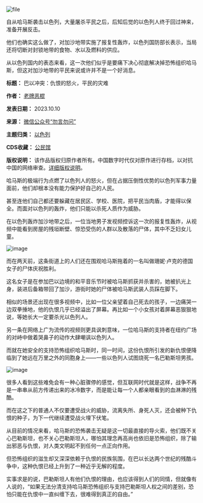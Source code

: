 ![file](https://chinadigitaltimes.net/chinese/files/2023/10/image-1696937662454.png)


自从哈马斯袭击以色列，大量屠杀平民之后，后知后觉的以色列人终于回过神来，准备开展反击。


他们也确实这么做了，对加沙地带实施了报复性轰炸，以色列国防部长表示，当局还将切断对封锁地带的食物、水以及燃料的供应。


从以色列国内的表态来看，这一次他们似乎是要痛下决心彻底解决掉恐怖组织哈马斯，但这对加沙地带的平民来说或许并不是一个好消息。




**标题：** 巴以冲突：仇恨的怒火，平民的灾难  

**作者：** [老牌恶棍](https://chinadigitaltimes.net/space/老牌恶棍)  

**发表日期：** 2023.10.10  

**来源：** [微信公众号“勿言勿问”](https://web.archive.org/web/https://mp.weixin.qq.com/s/zjpS9TXJOv2ClsOxok_p1Q)  

**主题归类：** [以色列](https://chinadigitaltimes.net/space/以色列)  

**CDS收藏：** [公民馆](https://chinadigitaltimes.net/space/%E5%85%AC%E6%B0%91%E9%A6%86)  

**版权说明：** 该作品版权归原作者所有。中国数字时代仅对原作进行存档，以对抗中国的网络审查。[详细版权说明](https://chinadigitaltimes.net/chinese/copyright)。


哈马斯的极端行为点燃了以色列人的怒火，但在占据压倒性优势的以色列军事力量面前，他们却根本没有能力保护好自己的人民。


甚至连他们自己都还要躲藏在居民区、学校、医院，把平民当肉盾，才能得以保全。而面对以色列的轰炸，他们只能以杀死人质作为威胁。


在以色列轰炸加沙地带之后，一位当地男子发视频控诉这一次的报复性轰炸，从视频中能看到房屋的残垣断壁、惊恐受伤的人群以及散落的尸体，其中不乏妇女儿童。


![image](https://chinadigitaltimes.net/chinese/files/2023/10/post-701021-652537dba448e.png)


而在两天前，这条街道上的人们还在围观哈马斯拖着的一名叫做珊妮·卢克的德国女子的尸体庆祝胜利。


这名女子是在参加巴以边境的和平音乐节时被哈马斯抓获并杀害的，她被扒光上身，装进后备箱带回了加沙，游街时她的尸体被哈马斯武装人员踩在脚下。


相似的场景还出现在很多视频中，比如一位父亲望着自己死去的孩子，一边痛哭一边双拳捶地，他的仇恨几乎已经溢出了屏幕。再比如一个小女孩对着屏幕恶狠狠地说，等她长大一定要杀光以色列人。


另一条在网络上广为流传的视频则更具讽刺意味，一位哈马斯的支持者在纽约广场的对峙中做着哭鼻子的动作大肆嘲讽以色列人。


而就在她安全的支持恐怖组织哈马斯时，同一时间，这份仇恨所引发的新仇恨便降临到了她远在万里之外的同胞身上——一些以色列人试图烧死一名巴勒斯坦男孩。


![image](https://chinadigitaltimes.net/chinese/files/2023/10/post-701021-652537dbb0d8a.png)


很多人看到这些难免会有一种心脏骤停的感觉，但互联网时代就是这样，战争不再是一串串从前方传递出来的冰冷数字，而是能让每一个人都亲眼看到的血淋淋的残酷。


而在这之下的普通人不仅要遭受战火的威胁，流离失所、身死人灭，还会被种下仇恨的种子，为下一代继续遭受战火埋下伏笔。


从目前的情况来看，哈马斯的恐怖袭击无疑是这一切最直接的导火索，他们既不关心巴勒斯坦，也不关心巴勒斯坦人，哪怕其理念再高尚也依旧是恐怖组织，除了输出邪恶与仇恨，对人类文明起不到任何一点正向作用。


但恐怖组织的滋生却又深深依赖于仇恨的民族氛围，在巴以长达两个世纪的残酷斗争中，这种仇恨已经上升到了一种近乎无解的程度。


实事求是的说，巴勒斯坦人有他们仇恨的理由，也应该得到人们的同情，但就像有人说的，“如果无法分清支持哈马斯恐怖组织与支持巴勒斯坦人权之间的差别，恐怕只能在仇恨中一直纠缠下去，很难得到真正的自由。”

